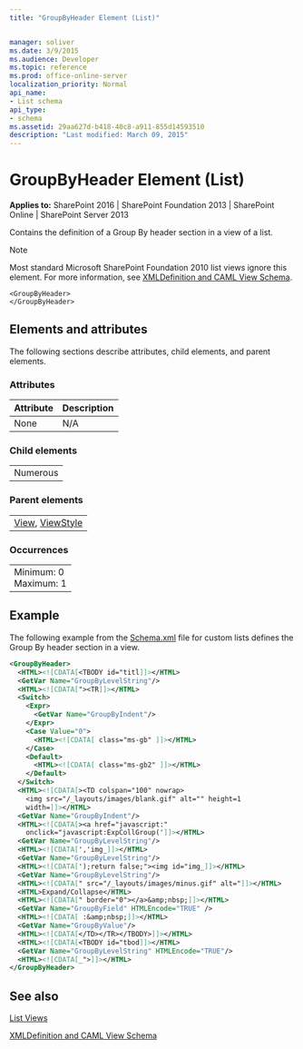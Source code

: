 ```yaml
---
title: "GroupByHeader Element (List)"


manager: soliver
ms.date: 3/9/2015
ms.audience: Developer
ms.topic: reference
ms.prod: office-online-server
localization_priority: Normal
api_name:
- List schema
api_type:
- schema
ms.assetid: 29aa627d-b418-40c8-a911-855d14593510
description: "Last modified: March 09, 2015"
---
```


# GroupByHeader Element (List)

 
  
 **Applies to:** SharePoint 2016 | SharePoint Foundation 2013 | SharePoint Online | SharePoint Server 2013
  
Contains the definition of a Group By header section in a view of a list.
  
> [!NOTE]
> Most standard Microsoft SharePoint Foundation 2010 list views ignore this element. For more information, see [XMLDefinition and CAML View Schema](http://msdn.microsoft.com/library/1845d203-4699-4b0e-a182-2d9998439922%28Office.15%29.aspx). 
  
```
<GroupByHeader>
</GroupByHeader>
```

## Elements and attributes

The following sections describe attributes, child elements, and parent elements.

### Attributes

|**Attribute**|**Description**|
|:-----|:-----|
|None  <br/> |N/A  <br/> |
   
### Child elements

||
|:-----|
|Numerous |
   
### Parent elements

||
|:-----|
|[View](view-element-list.md), [ViewStyle](viewstyle-element-list.md)|
   
### Occurrences

||
|:-----|
|Minimum: 0  <br/> Maximum: 1  <br/> |
   
## Example

The following example from the [Schema.xml](http://msdn.microsoft.com/library/c2f01064-80d8-47ee-b602-ecf4c480ac56%28Office.15%29.aspx) file for custom lists defines the Group By header section in a view. 
  
```XML
<GroupByHeader>
  <HTML><![CDATA[<TBODY id="titl]]></HTML>
  <GetVar Name="GroupByLevelString"/>
  <HTML><![CDATA["><TR]]></HTML>
  <Switch>
    <Expr>
      <GetVar Name="GroupByIndent"/>
    </Expr>
    <Case Value="0">
      <HTML><![CDATA[ class="ms-gb" ]]></HTML>
    </Case>
    <Default>
      <HTML><![CDATA[ class="ms-gb2" ]]></HTML>
    </Default>
  </Switch>
  <HTML><![CDATA[><TD colspan="100" nowrap>
    <img src="/_layouts/images/blank.gif" alt="" height=1 
    width=]]></HTML>
  <GetVar Name="GroupByIndent"/>
  <HTML><![CDATA[><a href="javascript:" 
    onclick="javascript:ExpCollGroup(']]></HTML>
  <GetVar Name="GroupByLevelString"/>
  <HTML><![CDATA[','img_]]></HTML>
  <GetVar Name="GroupByLevelString"/>
  <HTML><![CDATA[');return false;"><img id="img_]]></HTML>
  <GetVar Name="GroupByLevelString"/>
  <HTML><![CDATA[" src="/_layouts/images/minus.gif" alt="]]></HTML>
  <HTML>Expand/Collapse</HTML>
  <HTML><![CDATA[" border="0"></a>&amp;nbsp;]]></HTML>
  <GetVar Name="GroupByField" HTMLEncode="TRUE" />
  <HTML><![CDATA[ :&amp;nbsp;]]></HTML>
  <GetVar Name="GroupByValue"/>
  <HTML><![CDATA[</TD></TR></TBODY>]]></HTML>
  <HTML><![CDATA[<TBODY id="tbod]]></HTML>
  <GetVar Name="GroupByLevelString" HTMLEncode="TRUE"/>
  <HTML><![CDATA[_">]]></HTML>
</GroupByHeader>
```

## See also



[List Views](http://msdn.microsoft.com/library/43e6ba7e-eddb-418a-a570-c0815016fc17%28Office.15%29.aspx)
  
[XMLDefinition and CAML View Schema](http://msdn.microsoft.com/library/1845d203-4699-4b0e-a182-2d9998439922%28Office.15%29.aspx)

